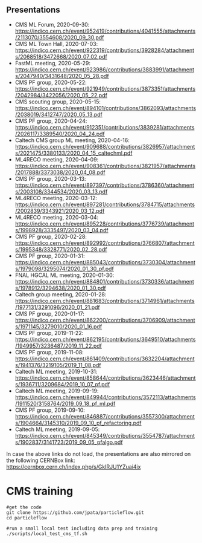 ## Presentations

- CMS ML Forum, 2020-09-30: https://indico.cern.ch/event/952419/contributions/4041555/attachments/2113070/3554608/2020_09_30.pdf
- CMS ML Town Hall, 2020-07-03: https://indico.cern.ch/event/922319/contributions/3928284/attachments/2068518/3472668/2020_07_02.pdf
- FastML meeting, 2020-05-29: https://indico.cern.ch/event/923986/contributions/3883991/attachments/2047940/3431648/2020_05_28.pdf
- CMS PF group, 2020-05-22: https://indico.cern.ch/event/921949/contributions/3873351/attachments/2042984/3422056/2020_05_22.pdf
- CMS scouting group, 2020-05-15: https://indico.cern.ch/event/894101/contributions/3862093/attachments/2038019/3412747/2020_05_13.pdf
- CMS PF group, 2020-04-24: https://indico.cern.ch/event/912351/contributions/3839281/attachments/2026117/3389540/2020_04_24.pdf
- Caltech CMS group ML meeting, 2020-04-16: https://indico.cern.ch/event/909688/contributions/3826957/attachments/2021475/3380133/2020_04_15_caltechml.pdf
- ML4RECO meeting, 2020-04-09: https://indico.cern.ch/event/908361/contributions/3821957/attachments/2017888/3373038/2020_04_08.pdf
- CMS PF group, 2020-03-13: https://indico.cern.ch/event/897397/contributions/3786360/attachments/2003108/3344534/2020_03_13.pdf
- ML4RECO meeting, 2020-03-12: https://indico.cern.ch/event/897281/contributions/3784715/attachments/2002839/3343921/2020_03_12.pdf
- ML4RECO meeting, 2020-03-04: https://indico.cern.ch/event/895228/contributions/3776739/attachments/1998928/3335497/2020_03_04.pdf
- CMS PF group, 2020-02-28: https://indico.cern.ch/event/892992/contributions/3766807/attachments/1995348/3328771/2020_02_28.pdf
- CMS PF group, 2020-01-31: https://indico.cern.ch/event/885043/contributions/3730304/attachments/1979098/3295074/2020_01_30_pf.pdf
- FNAL HGCAL ML meeting, 2020-01-30: https://indico.cern.ch/event/884801/contributions/3730336/attachments/1978912/3294638/2020_01_30.pdf
- Caltech group meeting, 2020-01-28: https://indico.cern.ch/event/881683/contributions/3714961/attachments/1977131/3291096/2020_01_21.pdf
- CMS PF group, 2020-01-17: https://indico.cern.ch/event/862200/contributions/3706909/attachments/1971145/3279010/2020_01_16.pdf
- CMS PF group, 2019-11-22: https://indico.cern.ch/event/862195/contributions/3649510/attachments/1949957/3236487/2019_11_22.pdf
- CMS PF group, 2019-11-08: https://indico.cern.ch/event/861409/contributions/3632204/attachments/1941376/3219105/2019_11_08.pdf
- Caltech ML meeting, 2019-10-31: https://indico.cern.ch/event/858644/contributions/3623446/attachments/1936711/3209684/2019_10_07_pf.pdf
- Caltech ML meeting, 2019-09-19: https://indico.cern.ch/event/849944/contributions/3572113/attachments/1911520/3158764/2019_09_18_pf_ml.pdf
- CMS PF group, 2019-09-10: https://indico.cern.ch/event/846887/contributions/3557300/attachments/1904664/3145310/2019_09_10_pf_refactoring.pdf
- Caltech ML meeting, 2019-09-05: https://indico.cern.ch/event/845349/contributions/3554787/attachments/1902837/3141723/2019_09_05_pfalgo.pdf

In case the above links do not load, the presentations are also mirrored on the following CERNBox link: https://cernbox.cern.ch/index.php/s/GkIRJU1YZuai4ix

# CMS training

```
#get the code
git clone https://github.com/jpata/particleflow.git
cd particleflow

#run a small local test including data prep and training
./scripts/local_test_cms_tf.sh
```
